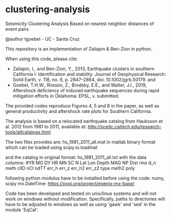 # clustering-analysis
Seismicity Clustering Analysis Based on nearest neighbor distances of event pairs

@author tgoebel - UC - Santa Cruz

This repository is an implementation of Zaliapin & Ben-Zion in python.

When using this code, please cite:
- Zaliapin, I., and Ben-Zion, Y., 2013, Earthquake clusters in southern California I: Identification and stability: Journal of Geophysical Research: Solid Earth, v. 118, no. 6, p. 2847–2864, doi: 10.1002/jgrb.50179.
and
- Goebel, T.H.W., Rosson, Z., Brodsky, E.E., and Walter, J.I., 2019, Aftershock deficiency of induced earthquake sequences during rapid mitigation efforts in Oklahoma: EPSL, v. submitted.

The provided codes reproduce Figures 4, 5 and 8 in the paper, as well as general
productivity and aftershock rate plots for Southern California.

The analysis is based on a relocated earthquake catalog from Hauksson et al. 2012 from 1981 to 2011,
available at: http://scedc.caltech.edu/research-tools/altcatalogs.html

The two files provides are: hs_1981_2011_all.mat
in matlab binary format which can be loaded using scipy.io.loadmat

and the catalog in original format:
hs_1981_2011_all.txt 
with the data columns:
#YR   MO DY HR MN SC          N     Lat         Lon      Depth   MAG  NP Dist  rms   d_n meth clID  nCl     ndTT  err_h   err_z   err_h2  err_z2 type  meth2  poly                  

following python modulus have to be installed before using the code:
numy, scipy
mx.DateTime: https://pypi.org/project/egenix-mx-base/

Code has been developed and tested on unix/linux systems and will not work on windows without modification.
Specifically, paths to directories will have to be adjusted to windows as well as using 'gawk' and 'sed' in
the module 'EqCat'.

